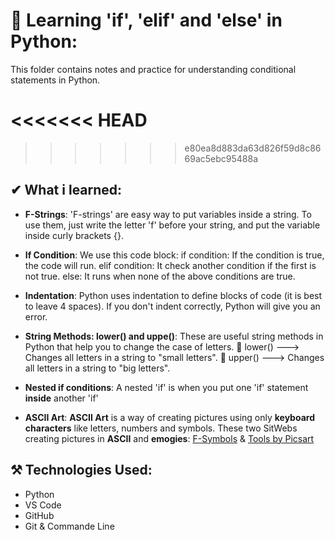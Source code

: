 # 🧠 Learning 'if', 'elif' and 'else' in Python:
This folder contains notes and practice for understanding conditional statements in Python.

<<<<<<< HEAD
=======

>>>>>>> e80ea8d883da63d826f59d8c8669ac5ebc95488a
## ✔ What i learned:
- **F-Strings**:
'F-strings' are easy way to put variables inside a string. To use them, just write the letter 'f' before your string, and put
the variable inside curly brackets {}.

- **If Condition**:
We use this code block:
if condition:
    If the condition is true, the code will run.
elif condition:
    It check another condition if the first is not true.
else:
    It runs when none of the above conditions are true.

- **Indentation**:
Python uses indentation to define blocks of code (it is best to leave 4 spaces). If you don't indent correctly, Python will
give you an error.

- **String Methods: lower() and uppe()**:
These are useful string methods in Python that help you to change the case of letters.
💠 lower() ---> Changes all letters in a string to "small letters".
💠 upper() ---> Changes all letters in a string to "big letters".

- **Nested if conditions**:
A nested 'if' is when you put one 'if' statement **inside** another 'if'

- **ASCII Art**:
**ASCII Art** is a way of creating pictures using only **keyboard characters** like letters, numbers and symbols.
These two SitWebs creating pictures in **ASCII** and **emogies**:
[F-Symbols](https://fsymbols.com/) & 
[Tools by Picsart](https://tools.picsart.com/)


## ⚒ Technologies Used:
- Python
- VS Code
- GitHub
- Git & Commande Line
